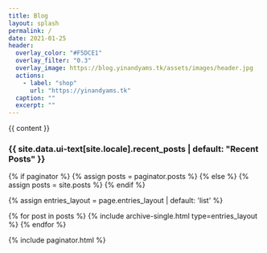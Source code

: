 ```yaml
---
title: Blog
layout: splash
permalink: /
date: 2021-01-25
header:
  overlay_color: "#F5DCE1"
  overlay_filter: "0.3"
  overlay_image: https://blog.yinandyams.tk/assets/images/header.jpg
  actions:
    - label: "shop"
      url: "https://yinandyams.tk"
  caption: ""
  excerpt: ""
---
```


{{ content }}

<h3 class="archive__subtitle">{{ site.data.ui-text[site.locale].recent_posts | default: "Recent Posts" }}</h3>

{% if paginator %}
  {% assign posts = paginator.posts %}
{% else %}
  {% assign posts = site.posts %}
{% endif %}

{% assign entries_layout = page.entries_layout | default: 'list' %}
<div class="entries-{{ entries_layout }}">
  {% for post in posts %}
    {% include archive-single.html type=entries_layout %}
  {% endfor %}
</div>

{% include paginator.html %}